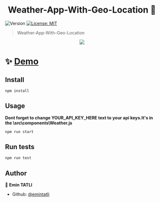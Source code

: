 <h1 align="center">Weather-App-With-Geo-Location 👋</h1>
<p>
  <img alt="Version" src="https://img.shields.io/badge/version-0.1.0-blue.svg?cacheSeconds=2592000" />
  <a href="#" target="_blank">
    <img alt="License: MIT" src="https://img.shields.io/badge/License-MIT-yellow.svg" />
  </a>
</p>

> Weather-App-With-Geo-Location

<p align="center"><img src="https://i.ibb.co/vYWy4v3/Screenshot-9.png"/></p>

# ✨ [Demo](https://weather-app-with-geo-location.vercel.app/)

## Install

```sh
npm install
```

## Usage

<b>Dont forget to change YOUR_API_KEY_HERE text to your api keys.It's in the \src\components\Weather.js</b>
```sh
npm run start
```

## Run tests

```sh
npm run test
```

## Author

👤 **Emin TATLI**

* Github: [@emintatli](https://github.com/emintatli)
